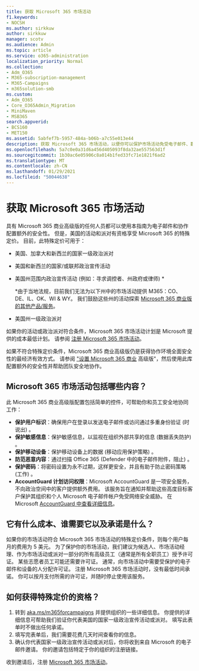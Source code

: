 ```yaml
---
title: 获取 Microsoft 365 市场活动
f1.keywords:
- NOCSH
ms.author: sirkkuw
author: sirkkuw
manager: scotv
ms.audience: Admin
ms.topic: article
ms.service: o365-administration
localization_priority: Normal
ms.collection:
- Adm_O365
- M365-subscription-management
- M365-Campaigns
- m365solution-smb
ms.custom:
- Adm_O365
- Core_O365Admin_Migration
- MiniMaven
- MSB365
search.appverid:
- BCS160
- MET150
ms.assetid: 5abfef7b-5957-484a-b06b-a7c55e013e44
description: 获取 Microsoft 365 市场活动，以便你可以保护市场活动免受电子邮件、数据和通信的网络安全威胁。
ms.openlocfilehash: 5a7c0e0a31d6a456d405093f8da32ae557563d1f
ms.sourcegitcommit: 1b30ac6e05906c8a014b1fed33fc71e1821f6ad2
ms.translationtype: MT
ms.contentlocale: zh-CN
ms.lasthandoff: 01/29/2021
ms.locfileid: "50044638"
---
```

# <a name="get-microsoft-365-for-campaigns"></a>获取 Microsoft 365 市场活动

具有 Microsoft 365 商业高级版的任何人员都可以使用本指南为电子邮件和协作配置额外的安全性。 但是，美国的活动和派对有资格享受 Microsoft 365 的特殊定价。 目前，此特殊定价可用于：

- 美国、加拿大和新西兰的国家一级政治派对
- 美国和新西兰的国家/或联邦政治宣传活动
- 美国州范围内政治宣传活动 (例如：寻求调控者、州政府或律师) *

    *由于当地法规，目前我们无法为以下州中的市场活动提供 M365：CO、DE、IL、OK、WI & WY。 我们鼓励这些州的活动探索 [Microsoft 365 商业版的其他产品/服务](https://www.office.com/business)。

- 美国州一级政治派对

如果你的活动或政治派对符合条件，Microsoft 365 市场活动计划是 Microsoft 提供的成本最低计划。 请参阅 [注册 Microsoft 365 市场活动](m365-campaigns-sign-up.md)。  

如果不符合特殊定价条件，Microsoft 365 商业高级版仍是获得协作环境全面安全性的最经济有效方式。 请参阅 ["设置 Microsoft 365 商业](../business/set-up.md?toc=/microsoft-365/campaigns/toc.json&bc=/microsoft-365/campaigns/breadcrumb/toc.json) 高级版"，然后使用此库配置额外的安全性并帮助团队安全地协作。

## <a name="what-does-microsoft-365-for-campaigns-include"></a>Microsoft 365 市场活动包括哪些内容？

此 Microsoft 365 商业高级版配置包括简单的控件，可帮助你和员工安全地协同工作：

- **保护用户标识**：确保用户在登录以发送电子邮件或访问通过多重身份验证 (时说出) 。
- **保护敏感信息**：保护敏感信息，以监视在组织外部共享的信息 (数据丢失防护) 。
- **保护移动设备**：保护移动设备上的数据 (移动应用保护策略) 。
- **防范恶意内容**：通过扫描 Office 365 (Defender 中的电子邮件附件，阻止) 。
- **保护密码**：将密码设置为永不过期，这样更安全，并且有助于防止密码策略 (工作) 。
- **AccountGuard 计划访问权限**：Microsoft AccountGuard 是一项安全服务，不向政治空间中的客户提供额外费用。 该服务旨在通知并帮助这些高度目标客户保护其组织和个人 Microsoft 电子邮件帐户免受网络安全威胁。 在 Microsoft [AccountGuard 中查看详细信息](https://www.microsoftaccountguard.com/)。

## <a name="what-does-it-cost-who-needs-it-and-what-is-the-commitment"></a>它有什么成本、谁需要它以及承诺是什么？

如果你的市场活动符合 Microsoft 365 市场活动的特殊定价条件，则每个用户每月的费用为 5 美元。
为了保护你的市场活动，我们建议为候选人、市场活动经理、作为市场活动或派对一部分的所有高级员工（通常是所有全职员工）授予许可证。 某些志愿者员工可能还需要许可证。 通常，向市场活动中需要受保护的电子邮件和设备的人分配许可证。
注册 Microsoft 365 市场活动时，没有最低时间承诺。 你可以按月支付所需的许可证，并随时停止使用该服务。

## <a name="how-do-i-qualify-for-special-pricing"></a>如何获得特殊定价的资格？

1. 转到 [aka.ms/m365forcampaigns](https://aka.ms/m365forcampaigns/) 并提供组织的一些详细信息。 你提供的详细信息可帮助我们验证你代表美国的国家一级政治宣传活动或派对。 填写此表单时不做出任何承诺。
2. 填写完表单后，我们需要花费几天时间查看你的信息。
3. 确认你代表国家一级政治宣传活动或派对后，你将收到来自 Microsoft 的电子邮件邀请。 你的邀请包括特定于你的组织的注册链接。

收到邀请后，注册 [Microsoft 365 市场活动](m365-campaigns-sign-up.md)。
